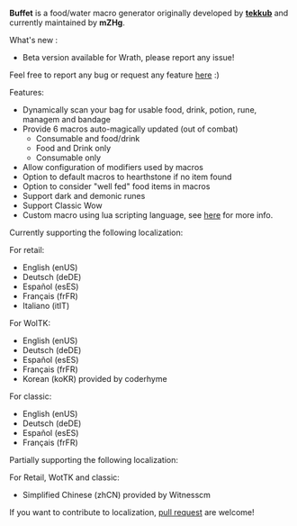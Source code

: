 **Buffet** is a food/water macro generator originally developed by **[tekkub](https://www.curseforge.com/linkout?remoteUrl=http%253a%252f%252fwww.tekkub.net%252f)** and currently maintained by **mZHg**.


What's new :
- Beta version available for Wrath, please report any issue!


Feel free to report any bug or request any feature [here](https://github.com/HgAlexx/Buffet/issues) :)


Features:

- Dynamically scan your bag for usable food, drink, potion, rune, managem and bandage
- Provide 6 macros auto-magically updated (out of combat)
  - Consumable and food/drink
  - Food and Drink only
  - Consumable only
- Allow configuration of modifiers used by macros
- Option to default macros to hearthstone if no item found
- Option to consider "well fed" food items in macros
- Support dark and demonic runes
- Support Classic Wow
- Custom macro using lua scripting language, see [here](https://github.com/HgAlexx/Buffet/wiki) for more info.


Currently supporting the following localization:

For retail:
- English (enUS)
- Deutsch (deDE)
- Español (esES)
- Français (frFR)
- Italiano (itIT)

For WolTK:
- English (enUS)
- Deutsch (deDE)
- Español (esES)
- Français (frFR)
- Korean (koKR) provided by coderhyme

For classic:
- English (enUS)
- Deutsch (deDE)
- Español (esES)
- Français (frFR)


Partially supporting the following localization:

For Retail, WotTK and classic:
- Simplified Chinese (zhCN) provided by Witnesscm


If you want to contribute to localization, [pull request](https://github.com/HgAlexx/Buffet/pulls) are welcome!

